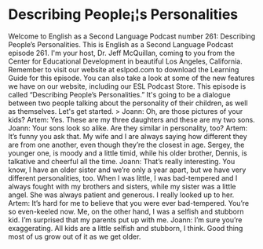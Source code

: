 # Describing People¡¦s Personalities

Welcome to English as a Second Language Podcast number 261: Describing People’s Personalities.  This is English as a Second Language Podcast episode 261.  I'm your host, Dr. Jeff McQuillan, coming to you from the Center for Educational Development in beautiful Los Angeles, California.  Remember to visit our website at eslpod.com to download the Learning Guide for this episode.  You can also take a look at some of the new features we have on our website, including our ESL Podcast Store.  This episode is called “Describing People’s Personalities.”  It's going to be a dialogue between two people talking about the personality of their children, as well as themselves.  Let's get started.  > Joann:  Oh, are those pictures of your kids?  Artem:  Yes.  These are my three daughters and these are my two sons.    Joann:  Your sons look so alike.  Are they similar in personality, too?    Artem:  It’s funny you ask that.  My wife and I are always saying how different they are from one another, even though they’re the closest in age.  Sergey, the younger one, is moody and a little timid, while his older brother, Dennis, is talkative and cheerful all the time.    Joann:  That’s really interesting.  You know, I have an older sister and we’re only a year apart, but we have very different personalities, too.  When I was little, I was bad-tempered and I always fought with my brothers and sisters, while my sister was a little angel.  She was always patient and generous.  I really looked up to her.    Artem:  It’s hard for me to believe that you were ever bad-tempered.  You’re so even-keeled now.  Me, on the other hand, I was a selfish and stubborn kid.  I’m surprised that my parents put up with me.    Joann:  I’m sure you’re exaggerating.  All kids are a little selfish and stubborn, I think.  Good thing most of us grow out of it as we get older. 